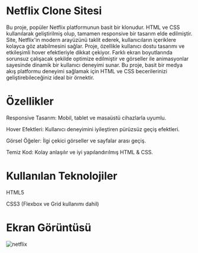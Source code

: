 # Netflix Clone Sitesi

Bu proje, popüler Netflix platformunun basit bir klonudur. HTML ve CSS kullanılarak geliştirilmiş olup, tamamen responsive bir tasarım elde edilmiştir. Site, Netflix'in modern arayüzünü taklit ederek, kullanıcıların içeriklere kolayca göz atabilmesini sağlar. Proje, özellikle kullanıcı dostu tasarımı ve etkileşimli hover efektleriyle dikkat çekiyor. Farklı ekran boyutlarında sorunsuz çalışacak şekilde optimize edilmiştir ve görseller ile animasyonlar sayesinde dinamik bir kullanıcı deneyimi sunar. Bu proje, basit bir medya akış platformu deneyimi sağlamak için HTML ve CSS becerilerinizi geliştirebileceğiniz ideal bir örnektir.

# Özellikler

Responsive Tasarım: Mobil, tablet ve masaüstü cihazlarla uyumlu.

Hover Efektleri: Kullanıcı deneyimini iyileştiren pürüzsüz geçiş efektleri.

Görsel Öğeler: İlgi çekici görseller ve sayfalar arası geçiş.

Temiz Kod: Kolay anlaşılır ve iyi yapılandırılmış HTML & CSS.

# Kullanılan Teknolojiler

HTML5

CSS3 (Flexbox ve Grid kullanımı dahil)

# Ekran Görüntüsü

![netflix](https://github.com/user-attachments/assets/e2a9021e-c580-4564-a4b4-c10dee6ae3c6)
